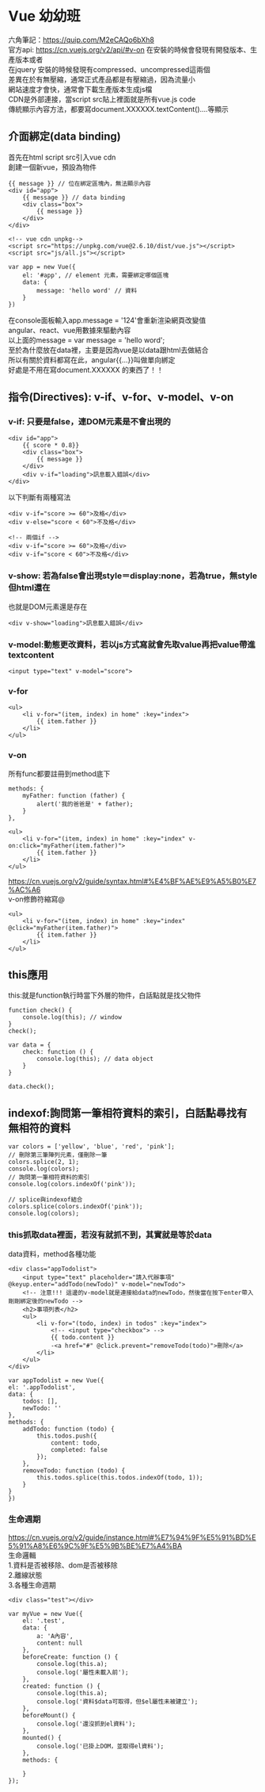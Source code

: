 # Vue 幼幼班
六角筆記：https://quip.com/M2eCAQo6bXh8<br/>
官方api: https://cn.vuejs.org/v2/api/#v-on
在安裝的時候會發現有開發版本、生產版本或者<br/>
在jquery 安裝的時候發現有compressed、uncompressed這兩個<br/>
差異在於有無壓縮，通常正式產品都是有壓縮過，因為流量小<br/>
網站速度才會快，通常會下載生產版本生成js檔<br/>
CDN是外部連接，當script src貼上裡面就是所有vue.js code<br/>
傳統顯示內容方法，都要寫document.XXXXXX.textContent()....等顯示<br/>

## 介面綁定(data binding)
首先在html script src引入vue cdn<br/>
創建一個新vue，預設為物件<br/>
```
{{ message }} // 位在綁定區塊內，無法顯示內容
<div id="app">
    {{ message }} // data binding
    <div class="box">
        {{ message }}
    </div>
</div>

<!-- vue cdn unpkg-->
<script src="https://unpkg.com/vue@2.6.10/dist/vue.js"></script>
<script src="js/all.js"></script>
```
```
var app = new Vue({
    el: '#app', // element 元素，需要綁定哪個區塊
    data: {
        message: 'hello word' // 資料
    }
})
```
在console面板輸入app.message = '124'會重新渲染網頁改變值<br/>
angular、react、vue用數據來驅動內容<br/>
以上面的message  = var message = 'hello word';<br/>
至於為什麼放在data裡，主要是因為vue是以data跟html去做結合<br/>
所以有關於資料都寫在此，angular{{...}}叫做單向綁定<br/>
好處是不用在寫document.XXXXXX 的東西了！！<br/>

## 指令(Directives): v-if、v-for、v-model、v-on
### v-if: 只要是false，連DOM元素是不會出現的
```
<div id="app">
    {{ score * 0.8}}
    <div class="box">
        {{ message }}
    </div>
    <div v-if="loading">訊息載入錯誤</div>
</div>
```

以下判斷有兩種寫法
```
<div v-if="score >= 60">及格</div>
<div v-else="score < 60">不及格</div>

<!-- 兩個if -->
<div v-if="score >= 60">及格</div>
<div v-if="score < 60">不及格</div>
```
### v-show: 若為false會出現style＝display:none，若為true，無style但html還在
也就是DOM元素還是存在
```
<div v-show="loading">訊息載入錯誤</div>
```

### v-model:動態更改資料，若以js方式寫就會先取value再把value帶進textcontent
```
<input type="text" v-model="score">
```

### v-for
```
<ul>
    <li v-for="(item, index) in home" :key="index">
        {{ item.father }}
    </li>
</ul>
```
        
### v-on
所有func都要註冊到method底下
```
methods: {
    myFather: function (father) {
        alert('我的爸爸是' + father);
    }
},
```
```
<ul>
    <li v-for="(item, index) in home" :key="index" v-on:click="myFather(item.father)">
        {{ item.father }}
    </li>
</ul>
```

https://cn.vuejs.org/v2/guide/syntax.html#%E4%BF%AE%E9%A5%B0%E7%AC%A6<br/>
v-on修飾符縮寫@
```
<ul>
    <li v-for="(item, index) in home" :key="index" @click="myFather(item.father)">
        {{ item.father }}
    </li>
</ul>
```
## this應用
this:就是function執行時當下外層的物件，白話點就是找父物件<br/>
```
function check() {
    console.log(this); // window
}
check();
```
```
var data = {
    check: function () {
        console.log(this); // data object
    }
}

data.check();
```
## indexof:詢問第一筆相符資料的索引，白話點尋找有無相符的資料
```
var colors = ['yellow', 'blue', 'red', 'pink'];
// 刪除第三筆陣列元素，僅刪除一筆
colors.splice(2, 1);
console.log(colors);
// 詢問第一筆相符資料的索引
console.log(colors.indexOf('pink'));

// splice與indexof結合
colors.splice(colors.indexOf('pink'));
console.log(colors);
```

### this抓取data裡面，若沒有就抓不到，其實就是等於data<br/>
data資料，method各種功能
```
<div class="appTodolist">
    <input type="text" placeholder="請入代辦事項" @keyup.enter="addTodo(newTodo)" v-model="newTodo">
    <!-- 注意!!! 這邊的v-model就是連接給data的newTodo，然後當在按下enter帶入剛剛綁定後的newTodo -->
    <h2>事項列表</h2>
    <ul>
        <li v-for="(todo, index) in todos" :key="index">
            <!-- <input type="checkbox"> -->
            {{ todo.content }}
            -<a href="#" @click.prevent="removeTodo(todo)">刪除</a>
        </li>
    </ul>
</div>
```
```
var appTodolist = new Vue({
el: '.appTodolist',
data: {
    todos: [],
    newTodo: ''
},
methods: {
    addTodo: function (todo) {
        this.todos.push({
            content: todo,
            completed: false
        });
    },
    removeTodo: function (todo) {
        this.todos.splice(this.todos.indexOf(todo, 1));
    }
}
})
```

### 生命週期
https://cn.vuejs.org/v2/guide/instance.html#%E7%94%9F%E5%91%BD%E5%91%A8%E6%9C%9F%E5%9B%BE%E7%A4%BA<br/>
生命邏輯<br/>
1.資料是否被移除、dom是否被移除<br/>
2.離線狀態<br/>
3.各種生命週期<br/>
```
<div class="test"></div>
```
```
var myVue = new Vue({
    el: '.test',
    data: {
        a: 'A內容',
        content: null
    },
    beforeCreate: function () {
        console.log(this.a);
        console.log('屬性未載入前');
    },
    created: function () {
        console.log(this.a);
        console.log('資料$data可取得，但$el屬性未被建立');
    },
    beforeMount() {
        console.log('還沒抓到el資料');
    },
    mounted() {
        console.log('已掛上DOM，並取得el資料');
    },
    methods: {

    }
});
```
